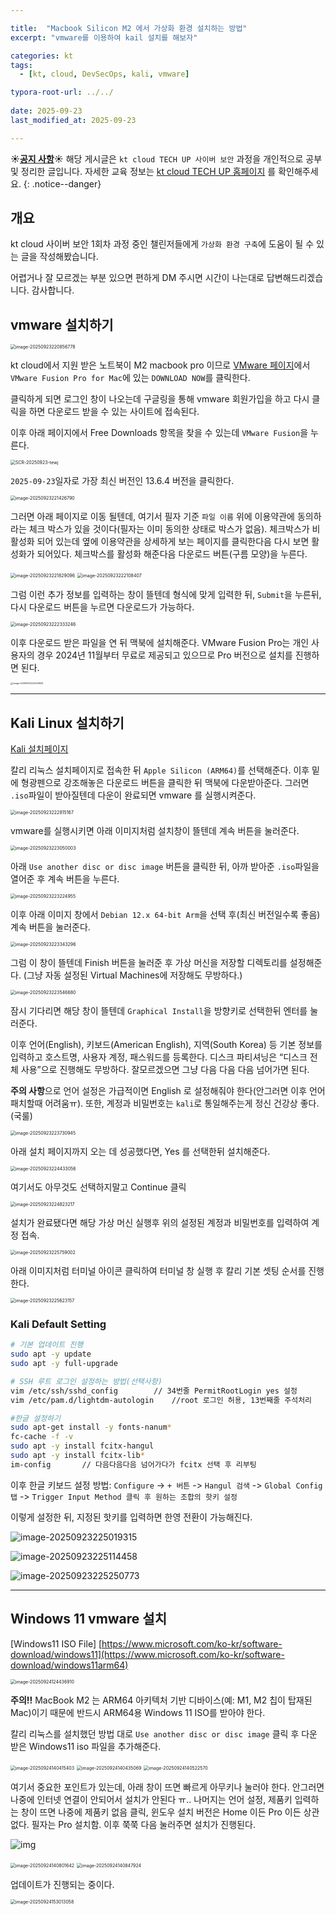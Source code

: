 ```yaml
---

title:  "Macbook Silicon M2 에서 가상화 환경 설치하는 방법"
excerpt: "vmware를 이용하여 kail 설치를 해보자"

categories: kt
tags:
  - [kt, cloud, DevSecOps, kali, vmware]

typora-root-url: ../../
 
date: 2025-09-23
last_modified_at: 2025-09-23

---
```


**☀️<u>공지 사항</u>☀️** 해당 게시글은 `kt cloud TECH UP 사이버 보안` 과정을 개인적으로 공부 및 정리한 글입니다. 자세한 교육 정보는  [kt cloud TECH UP 홈페이지](https://ktcloud-techup.com/cybersecurity) 를 확인해주세요.
{: .notice--danger}



## 개요
kt cloud 사이버 보안 1회차 과정 중인 챌린저들에게 `가상화 환경 구축`에 도움이 될 수 있는 글을 작성해봤습니다. 

어렵거나 잘 모르겠는 부분 있으면 편하게 DM 주시면 시간이 나는대로 답변해드리겠습니다. 감사합니다.



## vmware 설치하기


<img src="../../images/2025-09-23-vmware/image-20250923220856778.png" alt="image-20250923220856778" style="zoom:50%;" />

kt cloud에서 지원 받은 노트북이 M2 macbook pro 이므로 [VMware 페이지](https://www.vmware.com/products/desktop-hypervisor/workstation-and-fusion)에서 `VMware Fusion Pro for Mac`에 있는 `DOWNLOAD NOW`를 클릭한다.

클릭하게 되면 로그인 창이 나오는데 구글링을 통해 vmware 회원가입을 하고 다시 클릭을 하면 다운로드 받을 수 있는 사이트에 접속된다.

이후 아래 페이지에서 Free Downloads 항목을 찾을 수 있는데 `VMware Fusion`을 누른다.

<img src="../../images/2025-09-23-vmware/SCR-20250923-tewj.png" alt="SCR-20250923-tewj" style="zoom:50%;" />

`2025-09-23`일자로 가장 최신 버전인 13.6.4 버전을 클릭한다.

<img src="../../images/2025-09-23-vmware/image-20250923221426790.png" alt="image-20250923221426790" style="zoom:50%;" />

그러면 아래 페이지로 이동 될텐데, 여기서 필자 기준 `파일 이름` 위에 이용약관에 동의하라는 체크 박스가 있을 것이다(필자는 이미 동의한 상태로 박스가 없음). 체크박스가 비활성화 되어 있는데 옆에 이용약관을 상세하게 보는 페이지를 클릭한다음 다시 보면 활성화가 되어있다. 체크박스를 활성화 해준다음 다운로드 버튼(구름 모양)을 누른다.

<img src="../../images/2025-09-23-vmware/image-20250923221829096.png" alt="image-20250923221829096" style="zoom:50%;" />

<img src="../../images/2025-09-23-vmware/image-20250923222108407.png" alt="image-20250923222108407" style="zoom:50%;" />

그럼 이런 추가 정보를 입력하는 창이 뜰텐데 형식에 맞게 입력한 뒤, `Submit`을 누른뒤, 다시 다운로드 버튼을 누르면 다운로드가 가능하다.

<img src="../../images/2025-09-23-vmware/image-20250923222333246.png" alt="image-20250923222333246" style="zoom:50%;" />

이후 다운로드 받은 파일을 연 뒤 맥북에 설치해준다. VMware Fusion Pro는 개인 사용자의 경우 2024년 11월부터 무료로 제공되고 있으므로 Pro 버전으로 설치를 진행하면 된다.

<img src="../../images/2025-09-23-vmware/image-20250923222440926.png" alt="image-20250923222440926" style="zoom: 25%;" />


---

## Kali Linux 설치하기
[Kali 설치페이지](https://www.kali.org/get-kali/#kali-installer-images)

칼리 리눅스 설치페이지로 접속한 뒤 `Apple Silicon (ARM64)`를 선택해준다. 이후 밑에 형광펜으로 강조해놓은 다운로드 버튼을 클릭한 뒤 맥북에 다운받아준다. 그러면 `.iso`파일이 받아질텐데 다운이 완료되면 vmware 를 실행시켜준다.

<img src="../../images/2025-09-23-vmware/image-20250923222815167.png" alt="image-20250923222815167" style="zoom:50%;" />



vmware를 실행시키면 아래 이미지처럼 설치창이 뜰텐데 계속 버튼을 눌러준다.

<img src="../../images/2025-09-23-vmware/image-20250923223050003.png" alt="image-20250923223050003" style="zoom:50%;" />

아래 `Use another disc or disc image` 버튼을 클릭한 뒤, 아까 받아준 `.iso`파일을 열어준 후 계속 버튼을 누른다.

<img src="../../images/2025-09-23-vmware/image-20250923223224955.png" alt="image-20250923223224955" style="zoom:50%;" />

이후 아래 이미지 창에서 `Debian 12.x 64-bit Arm`을 선택 후(최신 버전일수록 좋음) 계속 버튼을 눌러준다.

<img src="../../images/2025-09-23-vmware/image-20250923223343296.png" alt="image-20250923223343296" style="zoom:50%;" />

그럼 이 창이 뜰텐데 Finish 버튼을 눌러준 후 가상 머신을 저장할 디렉토리를 설정해준다. (그냥 자동 설정된 Virtual Machines에 저장해도 무방하다.)

<img src="../../images/2025-09-23-vmware/image-20250923223546680.png" alt="image-20250923223546680" style="zoom:50%;" />

잠시 기다리면 해당 창이 뜰텐데 `Graphical Install`을 방향키로 선택한뒤 엔터를 눌러준다.

이후 언어(English), 키보드(American English), 지역(South Korea) 등 기본 정보를 입력하고 호스트명, 사용자 계정, 패스워드를 등록한다. 디스크 파티셔닝은 “디스크 전체 사용”으로 진행해도 무방하다. 잘모르겠으면 그냥 다음 다음 다음 넘어가면 된다.

**주의 사항**으로 언어 설정은 가급적이면 English 로 설정해줘야 한다(안그러면 이후 언어 패치할때 어려움ㅠ). 또한, 계정과 비밀번호는 `kali`로 통일해주는게 정신 건강상 좋다.(국룰)

<img src="../../images/2025-09-23-vmware/image-20250923223730945.png" alt="image-20250923223730945" style="zoom:50%;" />


아래 설치 페이지까지 오는 데 성공했다면, Yes 를 선택한뒤 설치해준다.

<img src="../../images/2025-09-23-vmware/image-20250923224433056.png" alt="image-20250923224433056" style="zoom:50%;" />

여기서도 아무것도 선택하지말고 Continue 클릭

<img src="../../images/2025-09-23-vmware/image-20250923224823217.png" alt="image-20250923224823217" style="zoom:50%;" />

설치가 완료됐다면 해당 가상 머신 실행후 위의 설정된 계정과 비밀번호를 입력하여 계정 접속.

<img src="../../images/2025-09-23-vmware/image-20250923225759002.png" alt="image-20250923225759002" style="zoom:50%;" />

아래 이미지처럼 터미널 아이콘 클릭하여 터미널 창 실행 후 칼리 기본 셋팅 순서를 진행한다.

<img src="../../images/2025-09-23-vmware/image-20250923225623157.png" alt="image-20250923225623157" style="zoom:50%;" />


### Kali Default Setting
```bash
# 기본 업데이트 진행
sudo apt -y update
sudo apt -y full-upgrade

# SSH 루트 로그인 설정하는 방법(선택사항)
vim /etc/ssh/sshd_config 		// 34번줄 PermitRootLogin yes 설정
vim /etc/pam.d/lightdm-autologin	//root 로그인 허용, 13번째줄 주석처리

#한글 설정하기
sudo apt-get install -y fonts-nanum*
fc-cache -f -v
sudo apt -y install fcitx-hangul
sudo apt -y install fcitx-lib*
im-config 		// 다음다음다음 넘어가다가 fcitx 선택 후 리부팅
```

이후 한글 키보드 설정 방법: `Configure` -> `+ 버튼` -> `Hangul 검색` -> `Global Config 탭` -> `Trigger Input Method 클릭 후 원하는 조합의 핫키 설정` 

이렇게 설정한 뒤, 지정된 핫키를 입력하면 한영 전환이 가능해진다.

![image-20250923225019315](../../images/2025-09-23-vmware/image-20250923225019315.png)

![image-20250923225114458](../../images/2025-09-23-vmware/image-20250923225114458.png)

![image-20250923225250773](../../images/2025-09-23-vmware/image-20250923225250773.png)

---

## Windows 11 vmware 설치
[Windows11 ISO File] [https://www.microsoft.com/ko-kr/software-download/windows11](https://www.microsoft.com/ko-kr/software-download/windows11arm64)

<img src="../../images/2025-09-23-vmware/image-20250924124436910.png" alt="image-20250924124436910" style="zoom:50%;" />

**주의!!** MacBook M2 는 ARM64 아키텍처 기반 디바이스(예: M1, M2 칩이 탑재된 Mac)이기 때문에 반드시 ARM64용 Windows 11 ISO를 받아야 한다.



칼리 리눅스를 설치했던 방법 대로 `Use another disc or disc image` 클릭 후 다운 받은 Windows11 iso 파일을 추가해준다.



<img src="../../images/2025-09-23-vmware/image-20250924140415403.png" alt="image-20250924140415403" style="zoom:50%;" />

<img src="../../images/2025-09-23-vmware/image-20250924140435069.png" alt="image-20250924140435069" style="zoom:50%;" />

<img src="../../images/2025-09-23-vmware/image-20250924140522570.png" alt="image-20250924140522570" style="zoom:50%;" />

여기서 중요한 포인트가 있는데, 아래 창이 뜨면 빠르게 아무키나 눌러야 한다. 안그러면 나중에 인터넷 연결이 안되어서 설치가 안된다 ㅠ.. 나머지는 언어 설정, 제품키 입력하는 창이 뜨면 나중에 제품키 없음 클릭, 윈도우 설치 버전은 Home 이든 Pro 이든 상관 없다. 필자는 Pro 설치함. 이후 쭉쭉 다음 눌러주면 설치가 진행된다.

![img](https://www.webwash.net/wp-content/uploads/2024/01/word-image-24018-14-1024x805.png)


<img src="../../images/2025-09-23-vmware/image-20250924140801642.png" alt="image-20250924140801642" style="zoom:50%;" />

<img src="../../images/2025-09-23-vmware/image-20250924140847924.png" alt="image-20250924140847924" style="zoom:50%;" />

업데이트가 진행되는 중이다.

<img src="../../images/2025-09-23-vmware/image-20250924153013058.png" alt="image-20250924153013058" style="zoom:50%;" />
